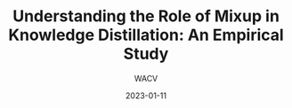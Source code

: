 ---
layout: seminar-post
title: "Understanding the Role of Mixup in Knowledge Distillation: An Empirical Study"
subtitle: 'WACV'
categories:
    - "Computer Vision"
tags: [Representation]
date: 2023-01-11
pdf_url: 'https://drive.google.com/file/d/15tUh2PTDDVZ2Rd0dS2rtvKeAu74dbu_9/preview'
---